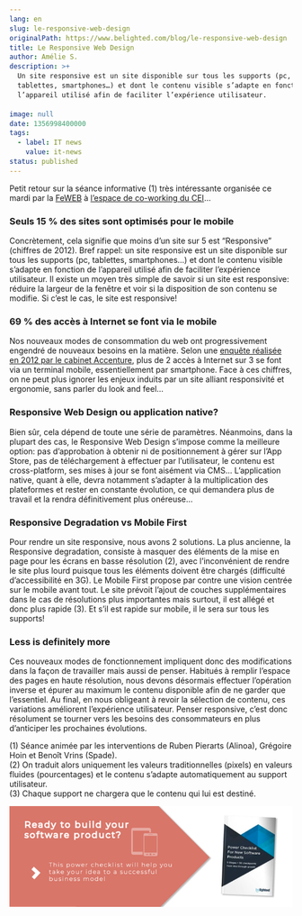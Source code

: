 ```yaml
---
lang: en
slug: le-responsive-web-design
originalPath: https://www.belighted.com/blog/le-responsive-web-design
title: Le Responsive Web Design
author: Amélie S.
description: >+
  Un site responsive est un site disponible sur tous les supports (pc,
  tablettes, smartphones…) et dont le contenu visible s’adapte en fonction de
  l’appareil utilisé afin de faciliter l’expérience utilisateur.

image: null
date: 1356998400000
tags:
  - label: IT news
    value: it-news
status: published
---
```

Petit retour sur la séance informative (1) très intéressante organisée ce mardi par la [FeWEB](https://www.lafeweb.be/) à [l’espace de co-working du CEI](https://www.ceilln.be/fr/ "Louvain-la-Neuve")…

### Seuls 15 % des sites sont optimisés pour le mobile

Concrètement, cela signifie que moins d’un site sur 5 est “Responsive” (chiffres de 2012). Bref rappel: un site responsive est un site disponible sur tous les supports (pc, tablettes, smartphones…) et dont le contenu visible s’adapte en fonction de l’appareil utilisé afin de faciliter l’expérience utilisateur. Il existe un moyen très simple de savoir si un site est responsive: réduire la largeur de la fenêtre et voir si la disposition de son contenu se modifie. Si c’est le cas, le site est responsive!

### 69 % des accès à Internet se font via le mobile

Nos nouveaux modes de consommation du web ont progressivement engendré de nouveaux besoins en la matière. Selon une [enquête réalisée en 2012 par le cabinet Accenture](https://www.accenture.com/SiteCollectionDocuments/PDF/Accenture-Mobile-Web-Watch-Internet-Usage-Survey-2012.pdf), plus de 2 accès à Internet sur 3 se font via un terminal mobile, essentiellement par smartphone. Face à ces chiffres, on ne peut plus ignorer les enjeux induits par un site alliant responsivité et ergonomie, sans parler du look and feel…

### Responsive Web Design ou application native?

Bien sûr, cela dépend de toute une série de paramètres. Néanmoins, dans la plupart des cas, le Responsive Web Design s’impose comme la meilleure option: pas d’approbation à obtenir ni de positionnement à gérer sur l’App Store, pas de téléchargement à effectuer par l’utilisateur, le contenu est cross-platform, ses mises à jour se font aisément via CMS… L’application native, quant à elle, devra notamment s’adapter à la multiplication des plateformes et rester en constante évolution, ce qui demandera plus de travail et la rendra définitivement plus onéreuse…

### Responsive Degradation vs Mobile First

Pour rendre un site responsive, nous avons 2 solutions. La plus ancienne, la Responsive degradation, consiste à masquer des éléments de la mise en page pour les écrans en basse résolution (2), avec l’inconvénient de rendre le site plus lourd puisque tous les éléments doivent être chargés (difficulté d’accessibilité en 3G). Le Mobile First propose par contre une vision centrée sur le mobile avant tout. Le site prévoit l’ajout de couches supplémentaires dans le cas de résolutions plus importantes mais surtout, il est allégé et donc plus rapide (3). Et s’il est rapide sur mobile, il le sera sur tous les supports!

### Less is definitely more

Ces nouveaux modes de fonctionnement impliquent donc des modifications dans la façon de travailler mais aussi de penser. Habitués à remplir l’espace des pages en haute résolution, nous devons désormais effectuer l’opération inverse et épurer au maximum le contenu disponible afin de ne garder que l’essentiel. Au final, en nous obligeant à revoir la sélection de contenu, ces variations améliorent l’expérience utilisateur. Penser responsive, c’est donc résolument se tourner vers les besoins des consommateurs en plus d’anticiper les prochaines évolutions.

(1) Séance animée par les interventions de Ruben Pierarts (Alinoa), Grégoire Hoin et Benoît Vrins (Spade).  
(2) On traduit alors uniquement les valeurs traditionnelles (pixels) en valeurs fluides (pourcentages) et le contenu s’adapte automatiquement au support utilisateur.  
(3) Chaque support ne chargera que le contenu qui lui est destiné.  
  
[![New Call-to-action](/content/images/legacy/UPTtKvQU_5rjKfQJ1Qjwk.png)](https://cta-redirect.hubspot.com/cta/redirect/1684659/fb3606cc-cc1b-47d0-ae85-2c9f69837fe2)